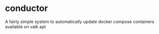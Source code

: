 # conductor

A fairly simple system to automatically update docker compose containers
available on valk apt
